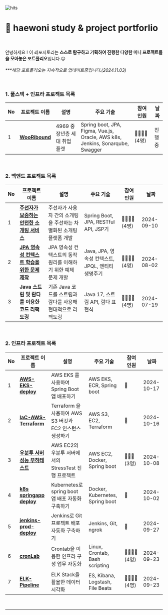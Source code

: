 <!--
**haewoni/haewoni** is a ✨ _special_ ✨ repository because its `README.md` (this file) appears on your GitHub profile.

Here are some ideas to get you started:

- 🔭 I’m currently working on ...
- 🌱 I’m currently learning ...
- 👯 I’m looking to collaborate on ...
- 🤔 I’m looking for help with ...
- 💬 Ask me about ...
- 📫 How to reach me: ...
- 😄 Pronouns: ...
- ⚡ Fun fact: ...
-->

![hits](https://hits.seeyoufarm.com/api/count/incr/badge.svg?url=https%3A%2F%2Fgithub.com%2Fhaewoni&edge_flat=false&title=hits)


# 🌱 haewoni study & project portforlio

<br>

안녕하세요 ! 이 레포지토리는 **스스로 탐구하고 기획하여 진행한 다양한 미니 프로젝트들을 모아놓은 포트폴리오**입니다.😊 <br><br>
 _***해당 포트폴리오는 지속적으로 업데이트중입니다.(2024.11.03)_

<br>


### 1. 풀스택 + 인프라 프로젝트 목록
| No | 프로젝트 이름 | 설명 | 주요 기술 | 참여<br> 인원 | 날짜 |
|----|---------------|------|-----------|----------|--------| 
| 1  | **[WooRibound](https://github.com/WooRibound)** | 4969 중장년층 세대 취업 플랫 | Spring boot, JPA, Figma, Vue.js, Oracle, AWS k8s, Jenkins, Sonarqube, Swagger  | 👩‍👩‍👧‍👦 (4명) | 진행중 |

<br>

### 2. 백엔드 프로젝트 목록

| No | 프로젝트 이름 | 설명 | 주요 기술 | 참여<br> 인원 | 날짜 |
|----|---------------|------|-----------|----------|------|
| 1  | **[주선자가 보증하는 안전한 소개팅 서비스](https://github.com/DaeHyeonSon/WhiteClothesPeople)** | 주선자가 사용자 간의 소개팅을 주선하는 차별화된 소개팅 플랫폼 개발 | Spring Boot, JPA, RESTful API, JSP기 | 👩‍👩‍👧‍👦(4명)  | 2024-09-10 |
| 2  | **[JPA 영속성 컨텍스트 학습을 위한 문제 제작](https://github.com/haewoni/jpaPractice)** | JPA 영속성 컨텍스트의 동작 원리를 이해하기 위한 예제 문제 개발 | Java, JPA, 영속성 컨텍스트, JPQL, 엔티티 생명주기 | 👩‍👩‍👧‍👦(4명)  | 2024-08-02 |
| 3  | **Java 스트림 및 람다를 이용한 코드 리팩토링** | 기존 Java 코드를 스트림과 람다를 사용해 현대적으로 리팩토링 | Java 17, 스트림 API, 람다 표현식 | 👩‍👩‍👧‍👦 (4명) | 2024-07-19 |

<br>

### 2. 인프라 프로젝트 목록

| No | 프로젝트 이름 | 설명 | 주요 기술 | 참여<br> 인원 | 날짜 |
|----|---------------|------|-----------|----------|--------| 
| 1  | **[AWS-EKS-deploy](https://github.com/haewoni/AWS-EKS-deploy)** | AWS EKS 를 사용하여 Spring Boot 앱 배포하기 | AWS EKS, ECR, Spring boot  | 💁 | 2024-10-17 |
| 2  | **[IaC-AWS-Terraform](https://github.com/haewoni/IaC-aws-terraform/blob/main/README.md)** | Terraform 을 사용하여 AWS S3 버킷과 EC2 인스턴스 생성하기 | AWS S3, EC2, Terraform  | 💁 | 2024-10-16 |
| 3  | **[우분투 서버 성능 부하테스트](https://github.com/LeeYeonhee-00/StressTest/blob/main/README.md)** | AWS EC2의 우분투 서버에서의 StressTest 진행 프로젝트 | AWS EC2, Docker, Spring boot  | 👨‍👩‍👦 (3명) | 2024-10-08 |
| 4  | **[k8s springapp deploy](https://github.com/haewoni/k8s-springapp-deploy/blob/main/README.md)** | Kubernetes로 spring boot 앱 배포 자동화 구축하기 | Docker, Kubernetes, Spring boot  | 💁 | 2024-10-02 |
| 5  | **[jenkins-prod-deploy](https://github.com/haewoni/jenkins-prod-deploy/blob/main/README.md)** | Jenkins로 Git 프로젝트 배포 자동화 구축하기 | Jenkins, Git, ngrok  | 💁 | 2024-09-27 |
| 6  | **[cronLab](https://github.com/haewoni/cronLab)** | Crontab을 이용한 인프라 구성 업무 자동화 | Linux, Crontab, Bash scripting |👩‍👩‍👧‍👦 (4명) | 2024-09-23 |
| 7  | **[ELK-Pipeline](https://github.com/haewoni/ELK-Pipeline)** | ELK Stack을 활욜한 데이터 시각화 | ES, Kibana, Logstash, File Beats |👩‍👩‍👧‍👦 (4명) | 2024-09-23 |

<br>





---


